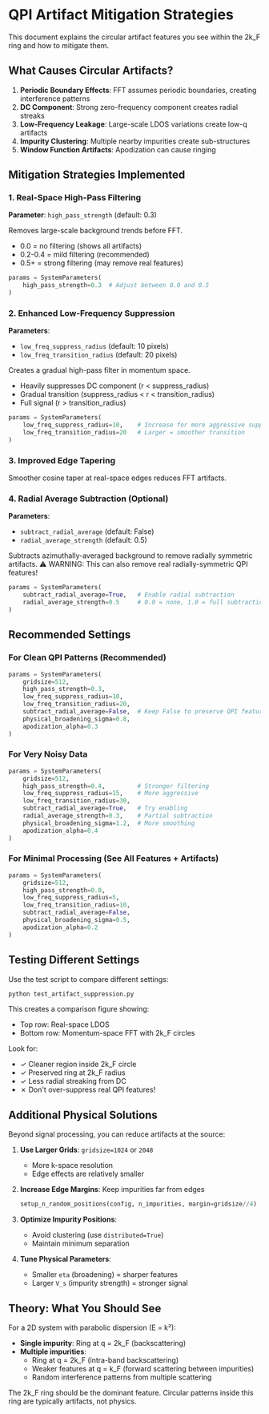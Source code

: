 # QPI Artifact Mitigation Strategies

This document explains the circular artifact features you see within the 2k_F ring and how to mitigate them.

## What Causes Circular Artifacts?

1. **Periodic Boundary Effects**: FFT assumes periodic boundaries, creating interference patterns
2. **DC Component**: Strong zero-frequency component creates radial streaks
3. **Low-Frequency Leakage**: Large-scale LDOS variations create low-q artifacts
4. **Impurity Clustering**: Multiple nearby impurities create sub-structures
5. **Window Function Artifacts**: Apodization can cause ringing

## Mitigation Strategies Implemented

### 1. Real-Space High-Pass Filtering
**Parameter**: `high_pass_strength` (default: 0.3)

Removes large-scale background trends before FFT.
- 0.0 = no filtering (shows all artifacts)
- 0.2-0.4 = mild filtering (recommended)
- 0.5+ = strong filtering (may remove real features)

```python
params = SystemParameters(
    high_pass_strength=0.3  # Adjust between 0.0 and 0.5
)
```

### 2. Enhanced Low-Frequency Suppression
**Parameters**: 
- `low_freq_suppress_radius` (default: 10 pixels)
- `low_freq_transition_radius` (default: 20 pixels)

Creates a gradual high-pass filter in momentum space.
- Heavily suppresses DC component (r < suppress_radius)
- Gradual transition (suppress_radius < r < transition_radius)
- Full signal (r > transition_radius)

```python
params = SystemParameters(
    low_freq_suppress_radius=10,    # Increase for more aggressive suppression
    low_freq_transition_radius=20   # Larger = smoother transition
)
```

### 3. Improved Edge Tapering
Smoother cosine taper at real-space edges reduces FFT artifacts.

### 4. Radial Average Subtraction (Optional)
**Parameters**:
- `subtract_radial_average` (default: False)
- `radial_average_strength` (default: 0.5)

Subtracts azimuthally-averaged background to remove radially symmetric artifacts.
⚠️ WARNING: This can also remove real radially-symmetric QPI features!

```python
params = SystemParameters(
    subtract_radial_average=True,   # Enable radial subtraction
    radial_average_strength=0.5     # 0.0 = none, 1.0 = full subtraction
)
```

## Recommended Settings

### For Clean QPI Patterns (Recommended)
```python
params = SystemParameters(
    gridsize=512,
    high_pass_strength=0.3,
    low_freq_suppress_radius=10,
    low_freq_transition_radius=20,
    subtract_radial_average=False,  # Keep False to preserve QPI features
    physical_broadening_sigma=0.8,
    apodization_alpha=0.3
)
```

### For Very Noisy Data
```python
params = SystemParameters(
    gridsize=512,
    high_pass_strength=0.4,         # Stronger filtering
    low_freq_suppress_radius=15,    # More aggressive
    low_freq_transition_radius=30,
    subtract_radial_average=True,   # Try enabling
    radial_average_strength=0.3,    # Partial subtraction
    physical_broadening_sigma=1.2,  # More smoothing
    apodization_alpha=0.4
)
```

### For Minimal Processing (See All Features + Artifacts)
```python
params = SystemParameters(
    gridsize=512,
    high_pass_strength=0.0,
    low_freq_suppress_radius=5,
    low_freq_transition_radius=10,
    subtract_radial_average=False,
    physical_broadening_sigma=0.5,
    apodization_alpha=0.2
)
```

## Testing Different Settings

Use the test script to compare different settings:

```bash
python test_artifact_suppression.py
```

This creates a comparison figure showing:
- Top row: Real-space LDOS
- Bottom row: Momentum-space FFT with 2k_F circles

Look for:
- ✓ Cleaner region inside 2k_F circle
- ✓ Preserved ring at 2k_F radius  
- ✓ Less radial streaking from DC
- ✗ Don't over-suppress real QPI features!

## Additional Physical Solutions

Beyond signal processing, you can reduce artifacts at the source:

1. **Use Larger Grids**: `gridsize=1024` or `2048`
   - More k-space resolution
   - Edge effects are relatively smaller

2. **Increase Edge Margins**: Keep impurities far from edges
   ```python
   setup_n_random_positions(config, n_impurities, margin=gridsize//4)
   ```

3. **Optimize Impurity Positions**: 
   - Avoid clustering (use `distributed=True`)
   - Maintain minimum separation

4. **Tune Physical Parameters**:
   - Smaller `eta` (broadening) = sharper features
   - Larger `V_s` (impurity strength) = stronger signal

## Theory: What You Should See

For a 2D system with parabolic dispersion (E = k²):

- **Single impurity**: Ring at q = 2k_F (backscattering)
- **Multiple impurities**: 
  - Ring at q = 2k_F (intra-band backscattering)
  - Weaker features at q = k_F (forward scattering between impurities)
  - Random interference patterns from multiple scattering

The 2k_F ring should be the dominant feature. Circular patterns inside this ring are typically artifacts, not physics.
